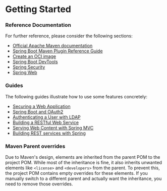# Getting Started

### Reference Documentation
For further reference, please consider the following sections:

* [Official Apache Maven documentation](https://maven.apache.org/guides/index.html)
* [Spring Boot Maven Plugin Reference Guide](https://docs.spring.io/spring-boot/3.3.4-SNAPSHOT/maven-plugin)
* [Create an OCI image](https://docs.spring.io/spring-boot/3.3.4-SNAPSHOT/maven-plugin/build-image.html)
* [Spring Boot DevTools](https://docs.spring.io/spring-boot/docs/3.3.4-SNAPSHOT/reference/htmlsingle/index.html#using.devtools)
* [Spring Security](https://docs.spring.io/spring-boot/docs/3.3.4-SNAPSHOT/reference/htmlsingle/index.html#web.security)
* [Spring Web](https://docs.spring.io/spring-boot/docs/3.3.4-SNAPSHOT/reference/htmlsingle/index.html#web)

### Guides
The following guides illustrate how to use some features concretely:

* [Securing a Web Application](https://spring.io/guides/gs/securing-web/)
* [Spring Boot and OAuth2](https://spring.io/guides/tutorials/spring-boot-oauth2/)
* [Authenticating a User with LDAP](https://spring.io/guides/gs/authenticating-ldap/)
* [Building a RESTful Web Service](https://spring.io/guides/gs/rest-service/)
* [Serving Web Content with Spring MVC](https://spring.io/guides/gs/serving-web-content/)
* [Building REST services with Spring](https://spring.io/guides/tutorials/rest/)

### Maven Parent overrides

Due to Maven's design, elements are inherited from the parent POM to the project POM.
While most of the inheritance is fine, it also inherits unwanted elements like `<license>` and `<developers>` from the parent.
To prevent this, the project POM contains empty overrides for these elements.
If you manually switch to a different parent and actually want the inheritance, you need to remove those overrides.

